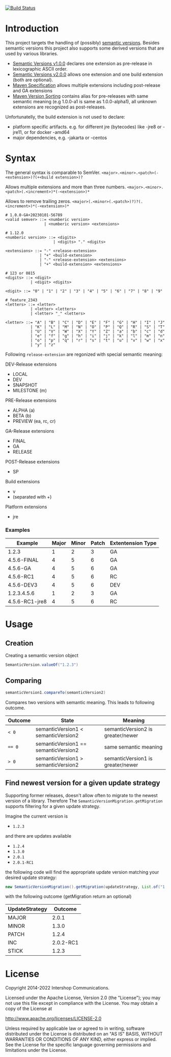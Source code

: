 [![Build Status](https://github.com/IntershopCommunicationsAG/sementic-version/actions/workflows/build.yml/badge.svg)](https://github.com/IntershopCommunicationsAG/sementic-version/actions/workflows/build.yml)

# Introduction

This project targets the handling of (possibly) [semantic versions](https://semver.org/). Besides semantic versions this project also supports some derived versions that are used by various libraries.
* [Semantic Versions v1.0.0](https://semver.org/spec/v1.0.0.html) declares one extension as pre-release in lexicographic ASCII order.
* [Semantic Versions v2.0.0](https://semver.org/spec/v2.0.0.html) allows one extension and one build extension (both are optional).
* [Maven Specification](https://maven.apache.org/pom.html#Version_Order_Specification) allows multiple extensions including post-release and GA extensions
* [Maven Version Sorting](https://maven.apache.org/ref/3.8.5/maven-artifact/apidocs/org/apache/maven/artifact/versioning/ComparableVersion.html) contains alias for pre-releases with same semantic meaning (e.g 1.0.0-a1 is same as 1.0.0-alpha1), all unknown extensions are recognized as post-releases.

Unfortunatelly, the build extension is not used to declare:
* platform specific artifacts. e.g. for different jre (bytecodes) like -jre8 or -jre11, or for docker -amd64
* major dependencies, e.g. -jakarta or -centos

# Syntax

The general syntax is comparable to SemVer.
`<major>.<minor>.<patch>(-<extension>)?(+<build extension>)?`

Allows multiple extensions and more than three numbers.
`<major>.<minor>.<patch>(.<increment>)*(-<extension>)*`

Allows to remove trailing zeros.
`<major>(.<minor>(.<patch>)?)?(.<increment>)*(-<extension>)*`

```
# 1.0.0-GA+20230101-56789
<valid semver> ::= <numberic version>
                 | <numberic version> <extensions>

# 1.12.0
<numberic version> ::= <digits>
                     | <digits> "." <digits>

<extensions> ::= "-" <release-extension>
               | "+" <build-extension>
               | "-" <release-extension> <extensions>
               | "+" <build-extension> <extensions>

# 123 or 0815
<digits> ::= <digit>
           | <digit> <digits>

<digit> ::= "0" | "1" | "2" | "3" | "4" | "5" | "6" | "7" | "8" | "9"

# feature_2343
<letters> ::= <letter>
           | <letter> <letters>
           | <letter> "_" <letters>

<letter> ::= "A" | "B" | "C" | "D" | "E" | "F" | "G" | "H" | "I" | "J"
           | "K" | "L" | "M" | "N" | "O" | "P" | "Q" | "R" | "S" | "T"
           | "U" | "V" | "W" | "X" | "Y" | "Z" | "a" | "b" | "c" | "d"
           | "e" | "f" | "g" | "h" | "i" | "j" | "k" | "l" | "m" | "n"
           | "o" | "p" | "q" | "r" | "s" | "t" | "u" | "v" | "w" | "x"
           | "y" | "z"
```

Following `release-extension` are regonized with special semantic meaning:

DEV-Release extensions
  * LOCAL
  * DEV
  * SNAPSHOT
  * MILESTONE (m)

PRE-Release extensions
  * ALPHA (a)
  * BETA (b)
  * PREVIEW (ea, rc, cr)

GA-Release extensions
  * FINAL
  * GA
  * RELEASE

POST-Release extensions
  * SP

Build extensions
  * v
  * (separated with +)

Platform extensions
  * jre

### Examples

| Example     | Major | Minor | Patch | Extentension Type |
|-------------|-------|-------|-------|----------------|
| 1.2.3       | 1     | 2     | 3     | GA             |
| 4.5.6-FINAL | 4     | 5     | 6     | GA             |
| 4.5.6-GA    | 4     | 5     | 6     | GA             |
| 4.5.6-RC1   | 4     | 5     | 6     | RC             |
| 4.5.6-DEV3  | 4     | 5     | 6     | DEV            |
| 1.2.3.4.5.6 | 1     | 2     | 3     | GA             |
| 4.5.6-RC1-jre8 | 4  | 5     | 6     | RC             |

# Usage
## Creation

Creating a semantic version object
```java
SemanticVersion.valueOf("1.2.3")
```


## Comparing
```java
semanticVersion1.compareTo(semanticVersion2)
```

Compares two versions with semantic meaning. This leads to following outcome.

| Outcome | State                                | Meaning |
|---------|--------------------------------------|---------|
| `< 0`   | semanticVersion1 < semanticVersion2  | semanticVersion2 is greater/newer |
| `== 0`  | semanticVersion1 == semanticVersion2 | same semantic meaning |
| `> 0`   | semanticVersion1 > semanticVersion2  | semanticVersion1 is greater/newer |

## Find newest version for a given update strategy
Supporting former releases, doesn't allow often to migrate to the newest version of a library. Therefore
The `SemanticVersionMigration.getMigration` supports filtering for a given update strategy.

Imagine the current version is
 * `1.2.3`

and there are updates available
 * `1.2.4`
 * `1.3.0`
 * `2.0.1`
 * `2.0.1-RC1`

the following code will find the appropriate update version matching your desired update strategy:
```java
new SemanticVersionMigration().getMigration(updateStrategy, List.of("1.2.4", "1.3.0", "2.0.1", "2.0.2-RC1"), "1.2.3").orElse("1.2.3");
```

with the following outcome (getMigration return an optional)

| UpdateStrategy | Outcome   |
|----------------|-----------|
| MAJOR          | 2.0.1     |
| MINOR          | 1.3.0     |
| PATCH          | 1.2.4     |
| INC            | 2.0.2-RC1 |
| STICK          | 1.2.3     |

# License

Copyright 2014-2022 Intershop Communications.

Licensed under the Apache License, Version 2.0 (the "License"); you may not use this file except in compliance with the License. You may obtain a copy of the License at

http://www.apache.org/licenses/LICENSE-2.0

Unless required by applicable law or agreed to in writing, software distributed under the License is distributed on an "AS IS" BASIS, WITHOUT WARRANTIES OR CONDITIONS OF ANY KIND, either express or implied. See the License for the specific language governing permissions and limitations under the License.
